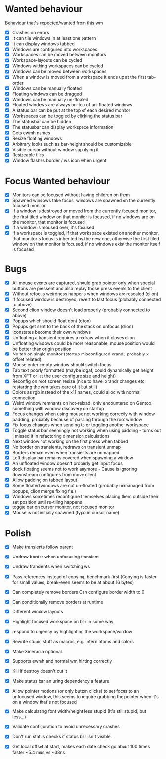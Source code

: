 
# Wanted behaviour
Behaviour that's expected/wanted from this wm
- [x] Crashes on errors
- [x] It can tile windows in at least one pattern
- [x] It can display windows tabbed
- [x] Windows are configured into workspaces
- [x] Workspaces can be moved between monitors
- [x] Workspace-layouts can be cycled
- [x] Windows withing workspaces can be cycled
- [x] Windows can be moved between workspaces
- [x] When a window is moved from a workspace it ends up at the first tab-order
- [x] Windows can be manually floated
- [x] Floating windows can be dragged
- [x] Windows can be manually un-floated
- [x] Floated windows are always on-top of un-floated windows
- [x] A status bar can be put at the top of each desired monitor
- [x] Workspaces can be toggled by clicking the status bar
- [x] The statusbar can be hidden
- [x] The statusbar can display workspace information
- [x] Gets ewmh names
- [x] Resize floating windows
- [x] Arbitrary looks such as bar-height should be customizable
- [x] Visible cursor without window supplying it
- [x] Resizeable tiles
- [x] Window flashes border / ws icon when urgent

# Focus Wanted behaviour
- [x] Monitors can be focused without having children on them
- [x] Spawned windows take focus, windows are spawned on the currently focused monitor
- [x] If a window is destroyed or moved from the currently focused monitor, the first tiled window
  on that monitor is focused, if no windows are on the monitor, that monitor is focused
- [x] If a window is moused over, it's focused
- [x] If a workspace is toggled, if that workspace existed on another monitor, that monitor's
  focus is inherited by the new one, otherwise the first tiled window on that monitor is focused,
  if no windows exist the monitor itself is focused

# Bugs
- [x] All mouse events are captured, should grab pointer only when special buttons are pressent and also replay those press events to the client
- [x] Without refocus weirdness happens when windows are rescaled (clion)
- [x] If focused window is destroyed, revert to last focus (probably connected to above)
- [x] Second clion window doesn't load properly (probably connected to above)
- [x] Popups which should float dont (clion)
- [x] Popups get sent to the back of the stack on unfocus (clion)
- [x] Iconstates become their own windows
- [x] Unfloating a transient requires a redraw when it closes clion
- [x] Unfloating windows could be more reasonable, mouse position would be better than origin position
- [x] No tab on single monitor (startup misconfigured xrandr, probably x-offset related)
- [x] Mouse enter empty window should switch focus
- [x] Tab text poorly formatted (maybe idgaf, could dynamically get height from XFT or let the user configure size and height)
- [x] Reconfig on root screen resize (nice to have, xrandr changes etc, restarting the wm takes care of it but still)
- [x] Colors as rgb instead of the x11 names, could alloc with normal connection
- [x] Weird window remnants on hot-reload, only encountered on Gentoo, something with window discovery on startup
- [x] Focus changes when using mouse not working correctly with window padding, probably because
  of passing through the root window
- [x] Fix focus changes when sending to or toggling another workspace
- [x] Toggle status bar seemingly not working when using padding - turns out I missed it in
  refactoring dimension calculations
- [x] Next window not working on the first press when tabbed
- [x] No border on transients, redraws on transient unmap
- [x] Borders remain even when transients are unmapped
- [x] Left display bar remains covered when spawning a window
- [x] An unfloated window doesn't properly get input focus
- [x] dock floating seems not to work anymore - Cause is ignoring downstream configures from move client
- [x] Allow padding on tabbed layout
- [x] Some floated windows are not un-floated (probably unmanaged from popups, clion merge fixing f.e.)
- [x] Windows sometimes reconfigure themselves placing them outside their set position until re-tiling happens
- [x] toggle bar on cursor monitor, not focused monitor
- [x] Mouse is not initially spawned (typo in cursor name)

# Polish
- [x] Make transients follow parent
- [x] Undraw border when unfocusing transient
- [x] Undraw transients when switching ws
- [x] Pass references instead of copying, benchmark first (Copying is faster for small values, break-even seems to be at about 16 bytes)
- [x] Can completely remove borders Can configure border width to 0
- [x] Can conditionally remove borders at runtime
- [x] Different window layouts
- [x] Highlight focused workspace on bar in some way
- [x] respond to urgency by highlighting the workspace/window
- [x] Rewrite stupid stuff as macros, e.g. intern atoms and colors
- [x] Make Xinerama optional
- [x] Supports ewmh and normal wm hinting correctly
- [x] Kill if destroy doesn't cut it
- [x] Make status bar an uring dependency a feature
- [x] Allow pointer motions (or only button clicks) to set focus to an unfocused window, this seems to require grabbing the pointer when it's on a window that's not focused
- [x] Make calculating font width/height less stupid (It's still stupid, but less...)
- [x] Validate configuration to avoid unnecessary crashes
- [x] Don't run status checks if status bar isn't visible.
- [x] Get local offset at start, makes each date check go about 100 times faster ~5.4 mus vs ~38ns 

